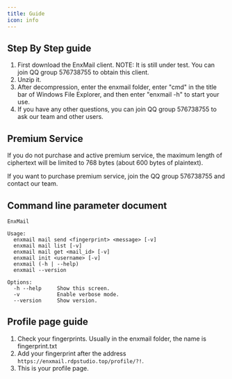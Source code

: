 ```yaml
---
title: Guide
icon: info
---
```


## Step By Step guide

1. First download the EnxMail client. NOTE: It is still under test. You can join QQ group 576738755 to obtain this client.
2. Unzip it.
3. After decompression, enter the enxmail folder, enter "cmd" in the title bar of Windows File Explorer, and then enter "enxmail -h" to start your use.
4. If you have any other questions, you can join QQ group 576738755 to ask our team and other users.

## Premium Service

If you do not purchase and active premium service, the maximum length of ciphertext will be limited to 768 bytes (about 600 bytes of plaintext).

If you want to purchase premium service, join the QQ group 576738755 and contact our team.

## Command line parameter document

```
EnxMail

Usage:
  enxmail mail send <fingerprint> <message> [-v]
  enxmail mail list [-v]
  enxmail mail get <mail_id> [-v]
  enxmail init <username> [-v]
  enxmail (-h | --help)
  enxmail --version

Options:
  -h --help     Show this screen.
  -v            Enable verbose mode.
  --version     Show version.
```

## Profile page guide

1. Check your fingerprints. Usually in the enxmail folder, the name is fingerprint.txt
2. Add your fingerprint after the address `https://enxmail.rdpstudio.top/profile/?!`.
3. This is your profile page.